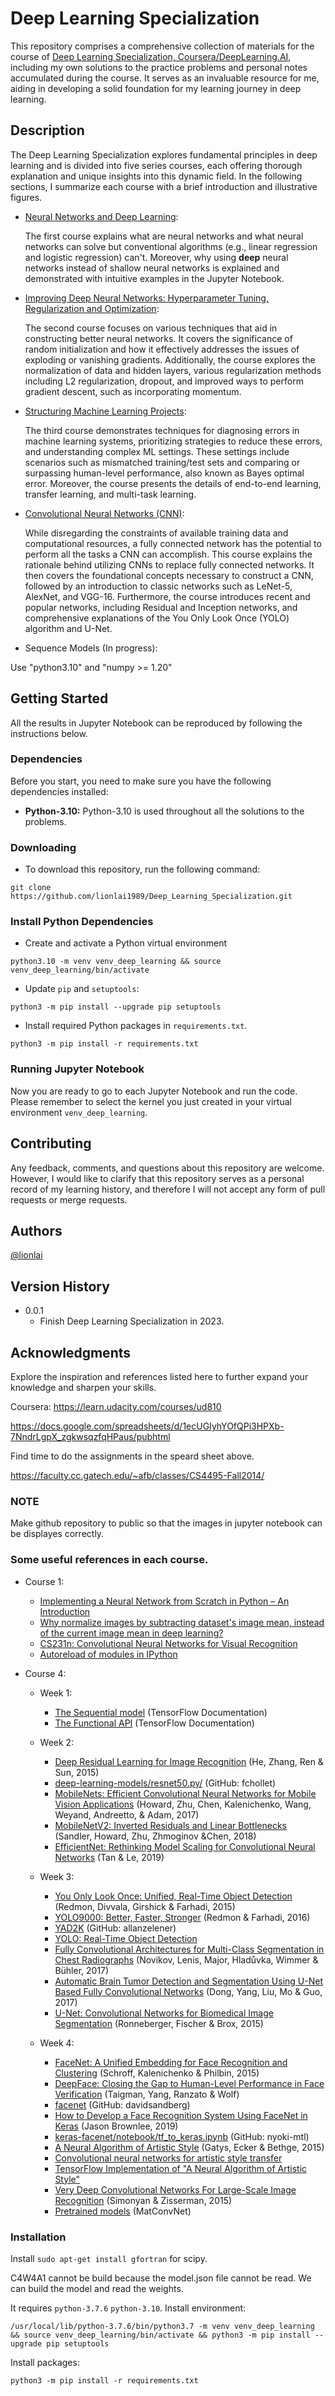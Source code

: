 # Deep Learning Specialization

This repository comprises a comprehensive collection of materials for the course of [Deep Learning Specialization, Coursera/DeepLearning.AI](https://www.coursera.org/specializations/deep-learning), including my own solutions to the practice problems and personal notes accumulated during the course. It serves as an invaluable resource for me, aiding in developing a solid foundation for my learning journey in deep learning.

## Description
The Deep Learning Specialization explores fundamental principles in deep learning and is divided into five series courses, each offering thorough explanation and unique insights into this dynamic field. In the following sections, I summarize each course with a brief introduction and illustrative figures.

- [Neural Networks and Deep Learning](https://github.com/lionlai1989/Deep_Learning_Specialization/tree/master/C1-Neural_Networks_and_Deep_Learning):

  The first course explains what are neural networks and what neural networks can solve but conventional algorithms (e.g., linear regression and logistic regression) can't. Moreover, why using **deep** neural networks instead of shallow neural networks is explained and demonstrated with intuitive examples in the Jupyter Notebook.

- [Improving Deep Neural Networks: Hyperparameter Tuning, Regularization and Optimization](https://github.com/lionlai1989/Deep_Learning_Specialization/tree/master/C2-Improving_Deep_Neural_Networks_Hyperparameter_Tuning_Regularization_and_Optimization):

  The second course focuses on various techniques that aid in constructing better neural networks. It covers the significance of random initialization and how it effectively addresses the issues of exploding or vanishing gradients. Additionally, the course explores the normalization of data and hidden layers, various regularization methods including L2 regularization, dropout, and improved ways to perform gradient descent, such as incorporating momentum.

- [Structuring Machine Learning Projects](https://github.com/lionlai1989/Deep_Learning_Specialization/tree/master/C3-Structuring_Machine_Learning_Projects):

  The third course demonstrates techniques for diagnosing errors in machine learning systems, prioritizing strategies to reduce these errors, and understanding complex ML settings. These settings include scenarios such as mismatched training/test sets and comparing or surpassing human-level performance, also known as Bayes optimal error. Moreover, the course presents the details of end-to-end learning, transfer learning, and multi-task learning.

- [Convolutional Neural Networks (CNN)](https://github.com/lionlai1989/Deep_Learning_Specialization/tree/master/C4-Convolutional_Neural_Networks):

  While disregarding the constraints of available training data and computational resources, a fully connected network has the potential to perform all the tasks a CNN can accomplish. This course explains the rationale behind utilizing CNNs to replace fully connected networks. It then covers the foundational concepts necessary to construct a CNN, followed by an introduction to classic networks such as LeNet-5, AlexNet, and VGG-16. Furthermore, the course introduces recent and popular networks, including Residual and Inception networks, and comprehensive explanations of the You Only Look Once (YOLO) algorithm and U-Net.

- Sequence Models (In progress):


Use "python3.10" and "numpy >= 1.20"

## Getting Started
All the results in Jupyter Notebook can be reproduced by following the instructions below.

### Dependencies
Before you start, you need to make sure you have the following dependencies installed:
* **Python-3.10:** Python-3.10 is used throughout all the solutions to the problems. 


### Downloading
* To download this repository, run the following command:
```shell
git clone https://github.com/lionlai1989/Deep_Learning_Specialization.git
```

### Install Python Dependencies
- Create and activate a Python virtual environment
```
python3.10 -m venv venv_deep_learning && source venv_deep_learning/bin/activate
```
- Update `pip` and `setuptools`:
```
python3 -m pip install --upgrade pip setuptools
```
- Install required Python packages in `requirements.txt`.
```
python3 -m pip install -r requirements.txt
```

### Running Jupyter Notebook
Now you are ready to go to each Jupyter Notebook and run the code. Please remember to select the kernel you just created in your virtual environment `venv_deep_learning`.


## Contributing

Any feedback, comments, and questions about this repository are welcome. However, I would like to clarify that this repository serves as a personal record of my learning history, and therefore I will not accept any form of pull requests or merge requests.

## Authors

[@lionlai](https://github.com/lionlai1989)

## Version History

* 0.0.1
    * Finish Deep Learning Specialization in 2023.

## Acknowledgments
Explore the inspiration and references listed here to further expand your knowledge and sharpen your skills.




Coursera: https://learn.udacity.com/courses/ud810

https://docs.google.com/spreadsheets/d/1ecUGIyhYOfQPi3HPXb-7NndrLgpX_zgkwsqzfqHPaus/pubhtml

Find time to do the assignments in the speard sheet above.

https://faculty.cc.gatech.edu/~afb/classes/CS4495-Fall2014/

### NOTE
Make github repository to public so that the images in jupyter notebook can be displayes correctly.


### Some useful references in each course.
- Course 1:
  - [Implementing a Neural Network from Scratch in Python – An Introduction](https://github.com/dennybritz/nn-from-scratch)
  - [Why normalize images by subtracting dataset's image mean, instead of the current image mean in deep learning?](https://stats.stackexchange.com/questions/211436/why-normalize-images-by-subtracting-datasets-image-mean-instead-of-the-current)
  - [CS231n: Convolutional Neural Networks for Visual Recognition](https://cs231n.github.io/neural-networks-case-study/)
  - [Autoreload of modules in IPython](https://stackoverflow.com/questions/1907993/autoreload-of-modules-in-ipython)


- Course 4:
  - Week 1:
    - [The Sequential model](https://www.tensorflow.org/guide/keras/sequential_model) (TensorFlow Documentation)
    - [The Functional API](https://www.tensorflow.org/guide/keras/functional) (TensorFlow Documentation)

  - Week 2:
    - [Deep Residual Learning for Image Recognition](https://arxiv.org/abs/1512.03385) (He, Zhang, Ren & Sun, 2015)
    - [deep-learning-models/resnet50.py/](https://github.com/fchollet/deep-learning-models/blob/master/resnet50.py) (GitHub: fchollet)
    - [MobileNets: Efficient Convolutional Neural Networks for Mobile Vision Applications](https://arxiv.org/abs/1704.04861) (Howard, Zhu, Chen, Kalenichenko, Wang, Weyand, Andreetto, & Adam, 2017)
    - [MobileNetV2: Inverted Residuals and Linear Bottlenecks](https://arxiv.org/abs/1801.04381) (Sandler, Howard, Zhu, Zhmoginov &Chen, 2018)
    - [EfficientNet: Rethinking Model Scaling for Convolutional Neural Networks](https://arxiv.org/abs/1905.11946) (Tan & Le, 2019)

  - Week 3:
    - [You Only Look Once: Unified, Real-Time Object Detection](https://arxiv.org/abs/1506.02640) (Redmon, Divvala, Girshick & Farhadi, 2015)
    - [YOLO9000: Better, Faster, Stronger](https://arxiv.org/abs/1612.08242) (Redmon & Farhadi, 2016)
    - [YAD2K](https://github.com/allanzelener/YAD2K) (GitHub: allanzelener)
    - [YOLO: Real-Time Object Detection](https://pjreddie.com/darknet/yolo/)
    - [Fully Convolutional Architectures for Multi-Class Segmentation in Chest Radiographs](https://arxiv.org/abs/1701.08816) (Novikov, Lenis, Major, Hladůvka, Wimmer & Bühler, 2017)
    - [Automatic Brain Tumor Detection and Segmentation Using U-Net Based Fully Convolutional Networks](https://arxiv.org/abs/1705.03820) (Dong, Yang, Liu, Mo & Guo, 2017)
    - [U-Net: Convolutional Networks for Biomedical Image Segmentation](https://arxiv.org/abs/1505.04597) (Ronneberger, Fischer & Brox, 2015)

  - Week 4:
    - [FaceNet: A Unified Embedding for Face Recognition and Clustering](https://arxiv.org/pdf/1503.03832.pdf) (Schroff, Kalenichenko & Philbin, 2015)
    - [DeepFace: Closing the Gap to Human-Level Performance in Face Verification](https://research.fb.com/wp-content/uploads/2016/11/deepface-closing-the-gap-to-human-level-performance-in-face-verification.pdf) (Taigman, Yang, Ranzato & Wolf)
    - [facenet](https://github.com/davidsandberg/facenet) (GitHub: davidsandberg)
    - [How to Develop a Face Recognition System Using FaceNet in Keras](https://machinelearningmastery.com/how-to-develop-a-face-recognition-system-using-facenet-in-keras-and-an-svm-classifier/) (Jason Brownlee, 2019)
    - [keras-facenet/notebook/tf_to_keras.ipynb](https://github.com/nyoki-mtl/keras-facenet/blob/master/notebook/tf_to_keras.ipynb) (GitHub: nyoki-mtl)
    - [A Neural Algorithm of Artistic Style](https://arxiv.org/abs/1508.06576) (Gatys, Ecker & Bethge, 2015)
    - [Convolutional neural networks for artistic style transfer](https://harishnarayanan.org/writing/artistic-style-transfer/)
    - [TensorFlow Implementation of "A Neural Algorithm of Artistic Style"](http://www.chioka.in/tensorflow-implementation-neural-algorithm-of-artistic-style)
    - [Very Deep Convolutional Networks For Large-Scale Image Recognition](https://arxiv.org/pdf/1409.1556.pdf) (Simonyan & Zisserman, 2015)
    - [Pretrained models](https://www.vlfeat.org/matconvnet/pretrained/) (MatConvNet)


### Installation
Install `sudo apt-get install gfortran` for scipy.

C4W4A1 cannot be build because the model.json file cannot be read. We can build the model and read the weights.

It requires `python-3.7.6` `python-3.10`.
Install environment:  
```
/usr/local/lib/python-3.7.6/bin/python3.7 -m venv venv_deep_learning && source venv_deep_learning/bin/activate && python3 -m pip install --upgrade pip setuptools
```

Install packages:  
```
python3 -m pip install -r requirements.txt
```
